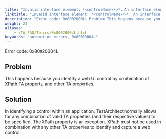 ```yaml
--- 
title: "Invalid interface element: *<controlName\\>*. An interface element cannot be identified by both its 'xpath' and other properties."
linktitle: "Invalid interface element: *<controlName\\>*. An interface element cannot be identified by both its 'xpath' and other properties."
description: "Error code: 0x80020004L Problem This happens because you identify a web UI control by combination of XPath TA property, and other TA properties. Solution In identifying a control within an ..."
weight: 23
aliases: 
    - /TA_FAQ/Topics/0x80020004L.html
keywords: "automation errors, 0x80020004L"
---
```


Error code: 0x80020004L

## Problem

This happens because you identify a web UI control by combination of [XPath](/TA_Help/Topics/prop_xpath.html) TA property, and other TA properties.

## Solution

In identifying a control within an application, TestArchitect normally allows for any combination of valid TA properties \(and their respective values\) to be specified. The XPath property is an exception. XPath must not be used in combination with any other TA properties to identify and capture a web control.




